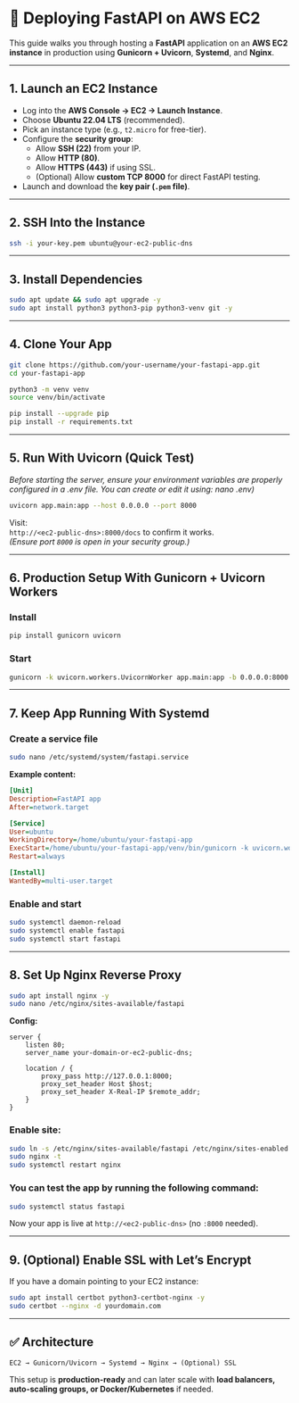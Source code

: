 # 🚀 Deploying FastAPI on AWS EC2

This guide walks you through hosting a **FastAPI** application on an **AWS EC2 instance** in production using **Gunicorn + Uvicorn**, **Systemd**, and **Nginx**.

---

## 1. Launch an EC2 Instance
- Log into the **AWS Console → EC2 → Launch Instance**.
- Choose **Ubuntu 22.04 LTS** (recommended).
- Pick an instance type (e.g., `t2.micro` for free-tier).
- Configure the **security group**:
  - Allow **SSH (22)** from your IP.
  - Allow **HTTP (80)**.
  - Allow **HTTPS (443)** if using SSL.
  - (Optional) Allow **custom TCP 8000** for direct FastAPI testing.
- Launch and download the **key pair (`.pem` file)**.

---

## 2. SSH Into the Instance
```bash
ssh -i your-key.pem ubuntu@your-ec2-public-dns
```

---

## 3. Install Dependencies
```bash
sudo apt update && sudo apt upgrade -y
sudo apt install python3 python3-pip python3-venv git -y
```

---

## 4. Clone Your App
```bash
git clone https://github.com/your-username/your-fastapi-app.git
cd your-fastapi-app

python3 -m venv venv
source venv/bin/activate

pip install --upgrade pip
pip install -r requirements.txt
```

---

## 5. Run With Uvicorn (Quick Test)
*Before starting the server, ensure your environment variables are properly configured in a .env file. You can create or edit it using: nano .env)*
```bash
uvicorn app.main:app --host 0.0.0.0 --port 8000
```
Visit:  
`http://<ec2-public-dns>:8000/docs` to confirm it works.  
*(Ensure port `8000` is open in your security group.)*

---

## 6. Production Setup With Gunicorn + Uvicorn Workers

### Install
```bash
pip install gunicorn uvicorn
```

### Start
```bash
gunicorn -k uvicorn.workers.UvicornWorker app.main:app -b 0.0.0.0:8000
```

---

## 7. Keep App Running With Systemd

### Create a service file
```bash
sudo nano /etc/systemd/system/fastapi.service
```

**Example content:**
```ini
[Unit]
Description=FastAPI app
After=network.target

[Service]
User=ubuntu
WorkingDirectory=/home/ubuntu/your-fastapi-app
ExecStart=/home/ubuntu/your-fastapi-app/venv/bin/gunicorn -k uvicorn.workers.UvicornWorker app.main:app -b 0.0.0.0:8000
Restart=always

[Install]
WantedBy=multi-user.target
```

### Enable and start
```bash
sudo systemctl daemon-reload
sudo systemctl enable fastapi
sudo systemctl start fastapi
```

---

## 8. Set Up Nginx Reverse Proxy
```bash
sudo apt install nginx -y
sudo nano /etc/nginx/sites-available/fastapi
```

**Config:**
```nginx
server {
    listen 80;
    server_name your-domain-or-ec2-public-dns;

    location / {
        proxy_pass http://127.0.0.1:8000;
        proxy_set_header Host $host;
        proxy_set_header X-Real-IP $remote_addr;
    }
}
```

### Enable site:
```bash
sudo ln -s /etc/nginx/sites-available/fastapi /etc/nginx/sites-enabled
sudo nginx -t
sudo systemctl restart nginx
```

### You can test the app by running the following command:
```bash
sudo systemctl status fastapi
```

Now your app is live at `http://<ec2-public-dns>` (no `:8000` needed).

---

## 9. (Optional) Enable SSL with Let’s Encrypt
If you have a domain pointing to your EC2 instance:
```bash
sudo apt install certbot python3-certbot-nginx -y
sudo certbot --nginx -d yourdomain.com
```

---

## ✅ Architecture
```
EC2 → Gunicorn/Uvicorn → Systemd → Nginx → (Optional) SSL
```

This setup is **production-ready** and can later scale with **load balancers, auto-scaling groups, or Docker/Kubernetes** if needed.
